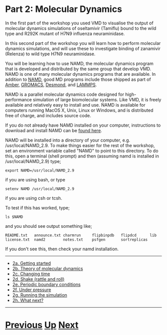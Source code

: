 # Part 2: Molecular Dynamics

In the first part of the workshop you used VMD to visualise the output of molecular dynamics simulations of oseltamivir (Tamiflu) bound to the wild type and R292K mutant of H7N9 influenza neuraminidase.

In this second part of the workshop you will learn how to perform molecular dynamics simulations, and will use these to investigate binding of zanamivir (Relenza) to wild type H7N9 neuraminidase.

You will be learning how to use NAMD, the molecular dynamics program that is developed and distributed by the same group that develop VMD. NAMD is one of many molecular dynamics programs that are available. In addition to [NAMD](http://www.ks.uiuc.edu/Research/namd), good MD programs include those shipped as part of [Amber](http://ambermd.org), [GROMACS](http://www.gromacs.org), [Desmond](http://www.deshawresearch.com/resources_desmond.html), and [LAMMPS](http://lammps.sandia.gov).

NAMD is a parallel molecular dynamics code designed for high-performance simulation of large biomolecular systems. Like VMD, it is freely available and relatively easy to install and use. NAMD is available for computers running MacOS X, Unix, Linux or Windows, and is distributed free of charge, and includes source code.

If you do not already have NAMD installed on your computer, instructions to download and install NAMD can be [found here](http://www.ks.uiuc.edu/Development/Download/download.cgi?PackageName=NAMD).

NAMD will be installed into a directory of your computer, e.g. /usr/local/NAMD_2.9. To make things easier for the rest of the workshop, set an environment variable called "NAMD" to point to this directory. To do this, open a terminal (shell prompt) and then (assuming namd is installed in /usr/local/NAMD_2.9) type;

```
export NAMD=/usr/local/NAMD_2.9
```

if you are using bash, or type

```
setenv NAMD /usr/local/NAMD_2.9
```

if you are using csh or tcsh.

To test if this has worked, type;

```
ls $NAMD
```

and you should see output something like;

```
README.txt   announce.txt charmrun     flipbinpdb   flipdcd      lib          license.txt  namd2        notes.txt    psfgen       sortreplicas
```

If you don't see this, then check your namd installation.

***

* [2a. Getting started](getting_started.md)
* [2b. Theory of molecular dynamics](theory.md)
* [2c. Changing time](time.md)
* [2d. Shake (rattle and roll)](shake.md)
* [2e. Periodic boundary conditions](protein.md)
* [2f. Under pressure](pressure.md)
* [2g. Running the simulation](simulation.md)
* [2h. What next?](whatnext.md)

***

# [Previous](../README.md) [Up](../README.md) [Next](getting_started.md)
